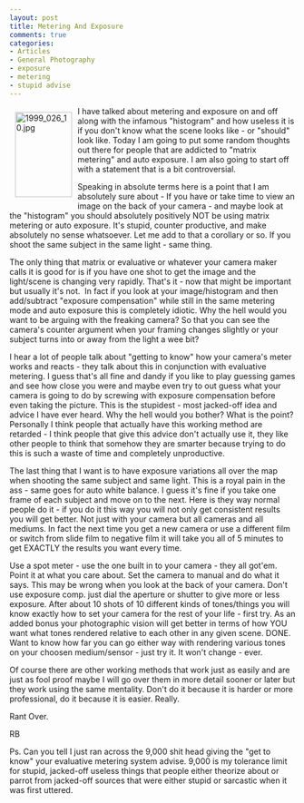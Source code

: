 ```yaml
---
layout: post
title: Metering And Exposure
comments: true
categories:
- Articles
- General Photography
- exposure
- metering
- stupid advise
---
```

<a rel="lightbox" href="/wp-content/uploads/2010/01/1999_026_10.jpg"><img title="1999_026_10.jpg" src="/wp-content/uploads/2010/01/.thumbs/.1999_026_10.jpg" border="0" alt="1999_026_10.jpg" hspace="10" vspace="10" width="100" height="150" align="left" /></a>I have talked about metering and exposure on and off along with the infamous "histogram" and how useless it is if you don't know what the scene looks like - or "should" look like. Today I am going to put some random thoughts out there for people that are addicted to "matrix metering" and auto exposure. I am also going to start off with a statement that is a bit controversial.

Speaking in absolute terms here is a point that I am absolutely sure about - If you have or take time to view an image on the back of your camera - and maybe look at the "histogram" you should absolutely positively NOT be using matrix metering or auto exposure. It's stupid, counter productive, and make absolutely no sense whatsoever. Let me add to that a corollary or so. If you shoot the same subject in the same light - same thing.

The only thing that matrix or evaluative or whatever your camera maker calls it is good for is if you have one shot to get the image and the light/scene is changing very rapidly. That's it - now that might be important but usually it's not.  In fact if you look at your image/histogram and then add/subtract "exposure compensation" while still in the same metering mode and auto exposure this is completely idiotic. Why the hell would you want to be arguing with the freaking camera? So that you can see the camera's counter argument when your framing changes slightly or your subject turns into or away from the light a wee bit?

I hear a lot of people talk about "getting to know" how your camera's meter works and reacts - they talk about this in conjunction with evaluative metering. I guess that's all fine and dandy if you like to play guessing games and see how close you were and maybe even try to out guess what your camera is going to do by screwing with exposure compensation before even taking the picture. This is the stupidest - most jacked-off idea and advice I have ever heard. Why the hell would you bother? What is the point? Personally I think people that actually have this working method are retarded - I think people that give this advice don't actually use it, they like other people to think that somehow they are smarter because trying to do this is such a waste of time and completely unproductive.

The last thing that I want is to have exposure variations all over the map when shooting the same subject and same light. This is a royal pain in the ass - same goes for auto white balance. I guess it's fine if you take one frame of each subject and move on to the next. Here is they way normal people do it - if you do it this way you will not only get consistent results you will get better. Not just with your camera but all cameras and all mediums. In fact the next time you get a new camera or use a different film or switch from slide film to negative film it will take you all of 5 minutes to get EXACTLY the results you want every time.

Use a spot meter - use the one built in to your camera - they all got'em. Point it at what you care about. Set the camera to manual and do what it says. This may be wrong when you look at the back of your camera. Don't use exposure comp. just dial the aperture or shutter to give more or less exposure. After about 10 shots of 10 different kinds of tones/things you will know exactly how to set your camera for the rest of your life - first try. As an added bonus your photographic vision will get better in terms of how YOU want what tones rendered relative to each other in any given scene. DONE. Want to know how far you can go either way with rendering various tones on your choosen medium/sensor - just try it. It won't change - ever.

Of course there are other working methods that work just as easily and are just as fool proof maybe I will go over them in more detail sooner or later but they work using the same mentality. Don't do it because it is harder or more professional, do it because it is easier. Really.

Rant Over.

RB

Ps. Can you tell I just ran across the 9,000 shit head giving the "get to know" your evaluative metering system advise. 9,000 is my tolerance limit for stupid, jacked-off useless things that people either theorize about or parrot from jacked-off sources that were either stupid or sarcastic when it was first uttered.